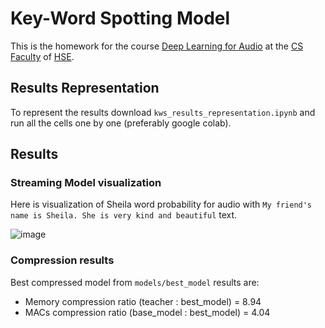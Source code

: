 # Key-Word Spotting Model

This is the homework for the course [Deep Learning for Audio](https://github.com/markovka17/dla) at the [CS Faculty](https://cs.hse.ru/en/)
  of [HSE](https://www.hse.ru/en/).
  
## Results Representation

To represent the results download `kws_results_representation.ipynb` and run all the cells one by one (preferably google colab).

## Results

### Streaming Model visualization
Here is visualization of Sheila word probability for audio with `My friend's name is Sheila. She is very kind and beautiful` text.
 
![image](https://user-images.githubusercontent.com/75453192/200270285-6fb41f0b-14dd-4178-8c5e-4a4b9a5f2143.png)

### Compression results

Best compressed model from `models/best_model` results are:

- Memory compression ratio (teacher : best_model) = 8.94
- MACs compression ratio (base_model : best_model) = 4.04
 
